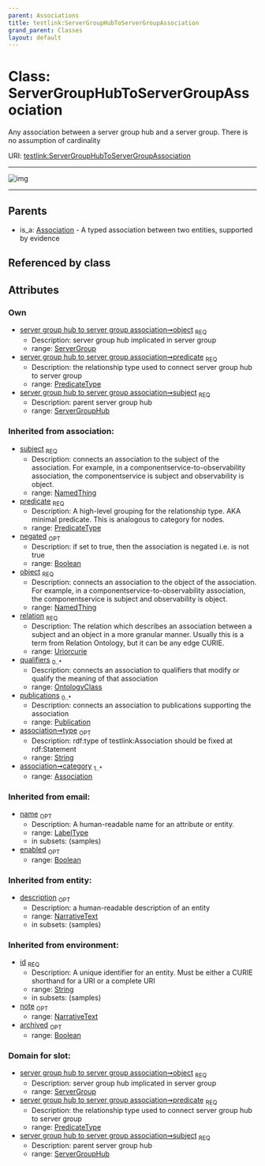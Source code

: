 ```yaml
---
parent: Associations
title: testlink:ServerGroupHubToServerGroupAssociation
grand_parent: Classes
layout: default
---
```


# Class: ServerGroupHubToServerGroupAssociation


Any association between a server group hub and a server group. There is no assumption of cardinality

URI: [testlink:ServerGroupHubToServerGroupAssociation](https://w3id.org/testlink/vocab/ServerGroupHubToServerGroupAssociation)


---

![img](http://yuml.me/diagram/nofunky;dir:TB/class/[ServerGroup]%3Cobject%201..1-%20[ServerGroupHubToServerGroupAssociation%7Cpredicate:predicate_type;negated(i):boolean%20%3F;relation(i):uriorcurie;type(i):string%20%3F;id(i):string;name(i):label_type%20%3F;enabled(i):boolean%20%3F;archived(i):boolean%20%3F;description(i):narrative_text%20%3F;note(i):narrative_text%20%3F],[ServerGroupHub]%3Csubject%201..1-%20[ServerGroupHubToServerGroupAssociation],[Association]%5E-[ServerGroupHubToServerGroupAssociation],[ServerGroupHub],[ServerGroup],[Publication],[OntologyClass],[Association])

---


## Parents

 *  is_a: [Association](Association.md) - A typed association between two entities, supported by evidence

## Referenced by class


## Attributes


### Own

 * [server group hub to server group association➞object](server_group_hub_to_server_group_association_object.md)  <sub>REQ</sub>
    * Description: server group hub implicated in server group
    * range: [ServerGroup](ServerGroup.md)
 * [server group hub to server group association➞predicate](server_group_hub_to_server_group_association_predicate.md)  <sub>REQ</sub>
    * Description: the relationship type used to connect server group hub to server group
    * range: [PredicateType](types/PredicateType.md)
 * [server group hub to server group association➞subject](server_group_hub_to_server_group_association_subject.md)  <sub>REQ</sub>
    * Description: parent server group hub
    * range: [ServerGroupHub](ServerGroupHub.md)

### Inherited from association:

 * [subject](subject.md)  <sub>REQ</sub>
    * Description: connects an association to the subject of the association. For example, in a componentservice-to-observability association, the componentservice is subject and observability is object.
    * range: [NamedThing](NamedThing.md)
 * [predicate](predicate.md)  <sub>REQ</sub>
    * Description: A high-level grouping for the relationship type. AKA minimal predicate. This is analogous to category for nodes.
    * range: [PredicateType](types/PredicateType.md)
 * [negated](negated.md)  <sub>OPT</sub>
    * Description: if set to true, then the association is negated i.e. is not true
    * range: [Boolean](types/Boolean.md)
 * [object](object.md)  <sub>REQ</sub>
    * Description: connects an association to the object of the association. For example, in a componentservice-to-observability association, the componentservice is subject and observability is object.
    * range: [NamedThing](NamedThing.md)
 * [relation](relation.md)  <sub>REQ</sub>
    * Description: The relation which describes an association between a subject and an object in a more granular manner. Usually this is a term from Relation Ontology, but it can be any edge CURIE.
    * range: [Uriorcurie](types/Uriorcurie.md)
 * [qualifiers](qualifiers.md)  <sub>0..*</sub>
    * Description: connects an association to qualifiers that modify or qualify the meaning of that association
    * range: [OntologyClass](OntologyClass.md)
 * [publications](publications.md)  <sub>0..*</sub>
    * Description: connects an association to publications supporting the association
    * range: [Publication](Publication.md)
 * [association➞type](association_type.md)  <sub>OPT</sub>
    * Description: rdf:type of testlink:Association should be fixed at rdf:Statement
    * range: [String](types/String.md)
 * [association➞category](association_category.md)  <sub>1..*</sub>
    * range: [Association](Association.md)

### Inherited from email:

 * [name](name.md)  <sub>OPT</sub>
    * Description: A human-readable name for an attribute or entity.
    * range: [LabelType](types/LabelType.md)
    * in subsets: (samples)
 * [enabled](enabled.md)  <sub>OPT</sub>
    * range: [Boolean](types/Boolean.md)

### Inherited from entity:

 * [description](description.md)  <sub>OPT</sub>
    * Description: a human-readable description of an entity
    * range: [NarrativeText](types/NarrativeText.md)
    * in subsets: (samples)

### Inherited from environment:

 * [id](id.md)  <sub>REQ</sub>
    * Description: A unique identifier for an entity. Must be either a CURIE shorthand for a URI or a complete URI
    * range: [String](types/String.md)
    * in subsets: (samples)
 * [note](note.md)  <sub>OPT</sub>
    * range: [NarrativeText](types/NarrativeText.md)
 * [archived](archived.md)  <sub>OPT</sub>
    * range: [Boolean](types/Boolean.md)

### Domain for slot:

 * [server group hub to server group association➞object](server_group_hub_to_server_group_association_object.md)  <sub>REQ</sub>
    * Description: server group hub implicated in server group
    * range: [ServerGroup](ServerGroup.md)
 * [server group hub to server group association➞predicate](server_group_hub_to_server_group_association_predicate.md)  <sub>REQ</sub>
    * Description: the relationship type used to connect server group hub to server group
    * range: [PredicateType](types/PredicateType.md)
 * [server group hub to server group association➞subject](server_group_hub_to_server_group_association_subject.md)  <sub>REQ</sub>
    * Description: parent server group hub
    * range: [ServerGroupHub](ServerGroupHub.md)
